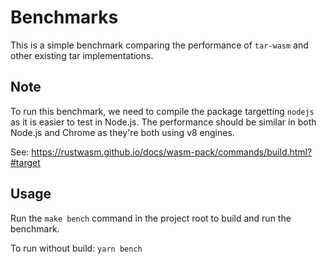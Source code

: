 # Benchmarks

This is a simple benchmark comparing the performance of `tar-wasm` and other
existing tar implementations.

## Note

To run this benchmark, we need to compile the package targetting `nodejs` as it is easier to test in Node.js.
The performance should be similar in both Node.js and Chrome as they're both using v8 engines.

See: https://rustwasm.github.io/docs/wasm-pack/commands/build.html?#target

## Usage

Run the `make bench` command in the project root to build and run the benchmark.

To run without build: `yarn bench`

